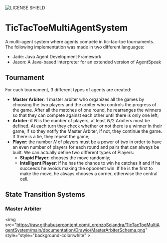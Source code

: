 ![LICENSE SHIELD](https://img.shields.io/badge/license-MIT-orange)
# TicTacToeMultiAgentSystem
A multi-agent system where agents compete in tic-tac-toe tournaments.
The following implementation was made in two different languages:
- Jade: Java Agent Development Framework
- Jason: A Java-based interpreter for an extended version of AgentSpeak

## Tournament
For each tournament, 3 different types of agents are created:
- **Master Arbiter**: 1 master arbiter who organizes all the games by choosing the two players and the arbiter who controls the progress of the game. After all the matches of one round, he rearranges the winners so that they can compete against each other until there is only one left;
- **Arbiter**: if $N$ is the number of players, at least $N/2$ Arbiters must be defined. At each turn they check whether or not there is a winner in their game, if so they notify the Master Arbiter, if not, they continue the game. If there is a tie, they repeat the game;
- **Player**: the number $N$ of players must be a power of two in order to have an even number of players for each round and pairs that can always be built. We can actually define two different types of Players:
  - **Stupid Player**: chooses the move randomly;
  - **Intelligent Player**: if he has the chance to win he catches it and if he succeeds he avoids making the opponent win. If he is the first to make the move, he always chooses a corner, otherwise the central cell.

## State Transition Systems
### Master Arbiter
<img src="https://raw.githubusercontent.com/LorenzoSciandra/TicTacToeMultiAgentSystem/main/documentation/Drawio/MasterArbiterSchema.png" style="style="background-color:white" >

